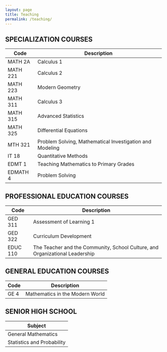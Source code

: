```yaml
---
layout: page
title: Teaching
permalink: /teaching/
---
```


## SPECIALIZATION COURSES

| **Code**       | **Description**                                                                                           |
| -------------- | ---------------------------------------------------------------------------------------------------- |
| MATH 2A | Calculus 1 |
| MATH 221    | Calculus 2 |
| MATH 223    | Modern Geometry |
| MATH 311    | Calculus 3 |
| MATH 315    | Advanced Statistics |
| MATH 325    | Differential Equations |
| MTH 321    | Problem Solving, Mathematical Investigation and Modeling |
| IT 18    | Quantitative Methods |
| EDMT 1    | Teaching Mathematics to Primary Grades |
| EDMATH 4    | Problem Solving |

## PROFESSIONAL EDUCATION COURSES

| **Code**       | **Description**                                                                                           |
| -------------- | ---------------------------------------------------------------------------------------------------- |
| GED 311 | Assessment of Learning 1 |
| GED 322 | Curriculum Development |
| EDUC 110    | The Teacher and the Community, School Culture, and Organizational Leadership |

## GENERAL EDUCATION COURSES

| **Code**       | **Description**                                                                                           |
| -------------- | ---------------------------------------------------------------------------------------------------- |
| GE 4 | Mathematics in the Modern World |


## SENIOR HIGH SCHOOL

| **Subject**                                                                                               |
| -------------- |
| General Mathematics |
| Statistics and Probability |

